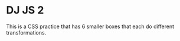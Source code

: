 DJ JS 2 
====================

This is a CSS practice that has 6 smaller boxes that each do different transformations. 